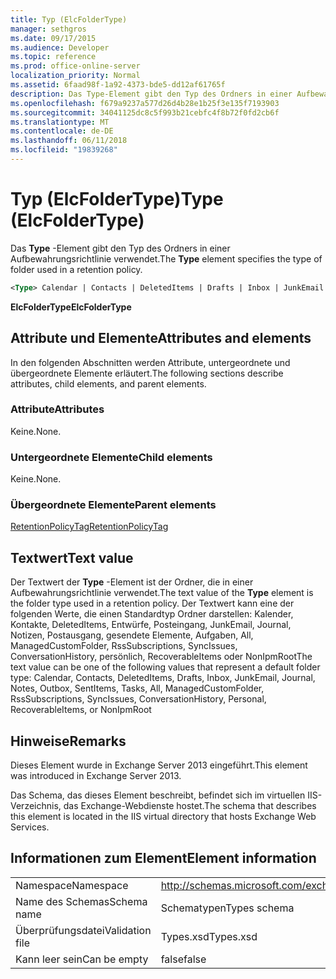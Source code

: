 ```yaml
---
title: Typ (ElcFolderType)
manager: sethgros
ms.date: 09/17/2015
ms.audience: Developer
ms.topic: reference
ms.prod: office-online-server
localization_priority: Normal
ms.assetid: 6faad98f-1a92-4373-bde5-dd12af61765f
description: Das Type-Element gibt den Typ des Ordners in einer Aufbewahrungsrichtlinie verwendet.
ms.openlocfilehash: f679a9237a577d26d4b28e1b25f3e135f7193903
ms.sourcegitcommit: 34041125dc8c5f993b21cebfc4f8b72f0fd2cb6f
ms.translationtype: MT
ms.contentlocale: de-DE
ms.lasthandoff: 06/11/2018
ms.locfileid: "19839268"
---
```

# <a name="type-elcfoldertype"></a><span data-ttu-id="3ad38-103">Typ (ElcFolderType)</span><span class="sxs-lookup"><span data-stu-id="3ad38-103">Type (ElcFolderType)</span></span>

<span data-ttu-id="3ad38-104">Das **Type** -Element gibt den Typ des Ordners in einer Aufbewahrungsrichtlinie verwendet.</span><span class="sxs-lookup"><span data-stu-id="3ad38-104">The **Type** element specifies the type of folder used in a retention policy.</span></span> 
  
```XML
<Type> Calendar | Contacts | DeletedItems | Drafts | Inbox | JunkEmail | Journal | Notes | Outbox | SentItems | Tasks | All | ManagedCustomFolder | RssSubscriptions | SyncIssues | ConversationHistory | Personal | RecoverableItems | NonIpmRoot <Type>
```

 <span data-ttu-id="3ad38-105">**ElcFolderType**</span><span class="sxs-lookup"><span data-stu-id="3ad38-105">**ElcFolderType**</span></span>
## <a name="attributes-and-elements"></a><span data-ttu-id="3ad38-106">Attribute und Elemente</span><span class="sxs-lookup"><span data-stu-id="3ad38-106">Attributes and elements</span></span>

<span data-ttu-id="3ad38-107">In den folgenden Abschnitten werden Attribute, untergeordnete und übergeordnete Elemente erläutert.</span><span class="sxs-lookup"><span data-stu-id="3ad38-107">The following sections describe attributes, child elements, and parent elements.</span></span>
  
### <a name="attributes"></a><span data-ttu-id="3ad38-108">Attribute</span><span class="sxs-lookup"><span data-stu-id="3ad38-108">Attributes</span></span>

<span data-ttu-id="3ad38-109">Keine.</span><span class="sxs-lookup"><span data-stu-id="3ad38-109">None.</span></span>
  
### <a name="child-elements"></a><span data-ttu-id="3ad38-110">Untergeordnete Elemente</span><span class="sxs-lookup"><span data-stu-id="3ad38-110">Child elements</span></span>

<span data-ttu-id="3ad38-111">Keine.</span><span class="sxs-lookup"><span data-stu-id="3ad38-111">None.</span></span>
  
### <a name="parent-elements"></a><span data-ttu-id="3ad38-112">Übergeordnete Elemente</span><span class="sxs-lookup"><span data-stu-id="3ad38-112">Parent elements</span></span>

[<span data-ttu-id="3ad38-113">RetentionPolicyTag</span><span class="sxs-lookup"><span data-stu-id="3ad38-113">RetentionPolicyTag</span></span>](retentionpolicytag.md)
  
## <a name="text-value"></a><span data-ttu-id="3ad38-114">Textwert</span><span class="sxs-lookup"><span data-stu-id="3ad38-114">Text value</span></span>

<span data-ttu-id="3ad38-115">Der Textwert der **Type** -Element ist der Ordner, die in einer Aufbewahrungsrichtlinie verwendet.</span><span class="sxs-lookup"><span data-stu-id="3ad38-115">The text value of the **Type** element is the folder type used in a retention policy.</span></span> <span data-ttu-id="3ad38-116">Der Textwert kann eine der folgenden Werte, die einen Standardtyp Ordner darstellen: Kalender, Kontakte, DeletedItems, Entwürfe, Posteingang, JunkEmail, Journal, Notizen, Postausgang, gesendete Elemente, Aufgaben, All, ManagedCustomFolder, RssSubscriptions, SyncIssues, ConversationHistory, persönlich, RecoverableItems oder NonIpmRoot</span><span class="sxs-lookup"><span data-stu-id="3ad38-116">The text value can be one of the following values that represent a default folder type: Calendar, Contacts, DeletedItems, Drafts, Inbox, JunkEmail, Journal, Notes, Outbox, SentItems, Tasks, All, ManagedCustomFolder, RssSubscriptions, SyncIssues, ConversationHistory, Personal, RecoverableItems, or NonIpmRoot</span></span> 
  
## <a name="remarks"></a><span data-ttu-id="3ad38-117">Hinweise</span><span class="sxs-lookup"><span data-stu-id="3ad38-117">Remarks</span></span>

<span data-ttu-id="3ad38-118">Dieses Element wurde in Exchange Server 2013 eingeführt.</span><span class="sxs-lookup"><span data-stu-id="3ad38-118">This element was introduced in Exchange Server 2013.</span></span>
  
<span data-ttu-id="3ad38-119">Das Schema, das dieses Element beschreibt, befindet sich im virtuellen IIS-Verzeichnis, das Exchange-Webdienste hostet.</span><span class="sxs-lookup"><span data-stu-id="3ad38-119">The schema that describes this element is located in the IIS virtual directory that hosts Exchange Web Services.</span></span>
  
## <a name="element-information"></a><span data-ttu-id="3ad38-120">Informationen zum Element</span><span class="sxs-lookup"><span data-stu-id="3ad38-120">Element information</span></span>

|||
|:-----|:-----|
|<span data-ttu-id="3ad38-121">Namespace</span><span class="sxs-lookup"><span data-stu-id="3ad38-121">Namespace</span></span>  <br/> |http://schemas.microsoft.com/exchange/services/2006/types  <br/> |
|<span data-ttu-id="3ad38-122">Name des Schemas</span><span class="sxs-lookup"><span data-stu-id="3ad38-122">Schema name</span></span>  <br/> |<span data-ttu-id="3ad38-123">Schematypen</span><span class="sxs-lookup"><span data-stu-id="3ad38-123">Types schema</span></span>  <br/> |
|<span data-ttu-id="3ad38-124">Überprüfungsdatei</span><span class="sxs-lookup"><span data-stu-id="3ad38-124">Validation file</span></span>  <br/> |<span data-ttu-id="3ad38-125">Types.xsd</span><span class="sxs-lookup"><span data-stu-id="3ad38-125">Types.xsd</span></span>  <br/> |
|<span data-ttu-id="3ad38-126">Kann leer sein</span><span class="sxs-lookup"><span data-stu-id="3ad38-126">Can be empty</span></span>  <br/> |<span data-ttu-id="3ad38-127">false</span><span class="sxs-lookup"><span data-stu-id="3ad38-127">false</span></span>  <br/> |
   

